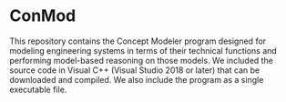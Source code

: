 # ConMod

This repository contains the Concept Modeler program designed for modeling engineering systems in terms of their technical functions and performing model-based reasoning on those models.  We included the source code in Visual C++ (Visual Studio 2018 or later) that can be downloaded and compiled.  We also include the program as a single executable file.
